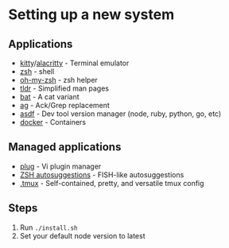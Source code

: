 # Setting up a new system

## Applications

- [kitty](https://sw.kovidgoyal.net/kitty)/[alacritty](https://github.com/alacritty/alacritty) - Terminal emulator
- [zsh](https://www.zsh.org/) - shell
- [oh-my-zsh](https://ohmyz.sh/) - zsh helper
- [tldr](https://github.com/tldr-pages/tldr) - Simplified man pages
- [bat](https://github.com/sharkdp/bat) - A cat variant
- [ag](https://github.com/ggreer/the_silver_searcher) - Ack/Grep replacement
- [asdf](https://github.com/asdf-vm/asdf) - Dev tool version manager (node, ruby, python, go, etc)
- [docker](https://docs.docker.com/engine/install/ubuntu/) - Containers

## Managed applications

- [plug](https://github.com/junegunn/vim-plug) - Vi plugin manager
- [ZSH autosuggestions](https://github.com/zsh-users/zsh-autosuggestions/blob/master/INSTALL.md) - FISH-like autosuggestions
- [.tmux](https://github.com/gpakosz/.tmux) - Self-contained, pretty, and versatile tmux config

## Steps

1. Run `./install.sh`
2. Set your default node version to latest
